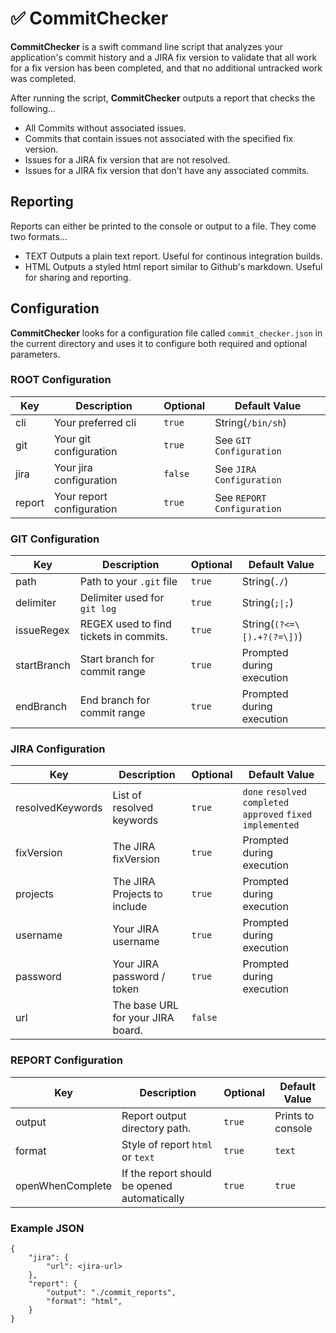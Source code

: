 # ✅ CommitChecker

**CommitChecker** is a swift command line script that analyzes your application's commit history and a JIRA fix version to validate that all work for a fix version has been completed, and that no additional untracked work was completed.

After running the script, **CommitChecker** outputs a report that checks the following...
- All Commits without associated issues.
- Commits that contain issues not associated with the specified fix version.
- Issues for a JIRA fix version that are not resolved.
- Issues for a JIRA fix version that don't have any associated commits.

## Reporting
Reports can either be printed to the console or output to a file. They come two formats...
- TEXT Outputs a plain text report. Useful for continous integration builds.
- HTML Outputs a styled html report similar to Github's markdown. Useful for sharing and reporting.

## Configuration
**CommitChecker** looks for a configuration file called `commit_checker.json` in the current directory and uses it to configure both required and optional parameters.

### ROOT Configuration
| Key    | Description               | Optional | Default Value              |
| ------ | ------------------------- | -------- | -------------------------- |
| cli    | Your preferred cli        | `true`   | String(`/bin/sh`)          |
| git    | Your git configuration    | `true`   | See `GIT Configuration`    |
| jira   | Your jira configuration   | `false`  | See `JIRA Configuration`   |
| report | Your report configuration | `true`   | See `REPORT Configuration` |

### GIT Configuration
| Key         | Description                            | Optional | Default Value              |
| ----------- | -------------------------------------- | -------- | -------------------------- |
| path        | Path to your `.git` file               | `true`   | String(`./`)               |
| delimiter   | Delimiter used for `git log`           | `true`   | String(`;\|;`)              |
| issueRegex  | REGEX used to find tickets in commits. | `true`   | String(`(?<=\[).+?(?=\])`) |
| startBranch | Start branch for commit range          | `true`   | Prompted during execution  |
| endBranch   | End branch for commit range            | `true`   | Prompted during execution  |     

### JIRA Configuration
| Key              | Description                            | Optional | Default Value              |
| ---------------- | -------------------------------------- | -------- | -------------------------- |
| resolvedKeywords | List of resolved keywords              | `true`   | `done` `resolved` `completed` `approved` `fixed` `implemented` |
| fixVersion       | The JIRA fixVersion                    | `true`   | Prompted during execution  |
| projects         | The JIRA Projects to include           | `true`   | Prompted during execution  |
| username         | Your JIRA username                     | `true`   | Prompted during execution  |
| password         | Your JIRA password / token             | `true`   | Prompted during execution  |  
| url              | The base URL for your JIRA board.      | `false`  |                            |
    
### REPORT Configuration
| Key              | Description                                  | Optional | Default Value              |
| ---------------- | -------------------------------------------- | -------- | -------------------------- |
| output           | Report output directory path.                | `true`   | Prints to console          |
| format           | Style of report `html` or `text`             | `true`   | `text`                     |
| openWhenComplete | If the report should be opened automatically | `true`   | `true`                     |

### Example JSON
```
{
    "jira": {
        "url": <jira-url>
    },
    "report": {
        "output": "./commit_reports",
        "format": "html",
    }
}
```
